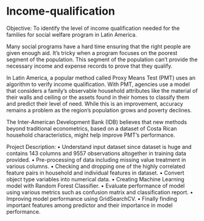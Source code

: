 # Income-qualification

Objective: To identify the level of income qualification needed for the families for social welfare program in Latin America.

Many social programs have a hard time ensuring that the right people are given enough aid. It’s tricky when a program focuses on the poorest segment of the population. This segment of the population can’t provide the necessary income and expense records to prove that they qualify.

In Latin America, a popular method called Proxy Means Test (PMT) uses an algorithm to verify income qualification. With PMT, agencies use a model that considers a family’s observable household attributes like the material of their walls and ceiling or the assets found in their homes to classify them and predict their level of need. While this is an improvement, accuracy remains a problem as the region’s population grows and poverty declines.

The Inter-American Development Bank (IDB) believes that new methods beyond traditional econometrics, based on a dataset of Costa Rican household characteristics, might help improve PMT’s performance.

Project Description: • Understand input dataset since dataset is huge and contains 143 columns and 9557 observations altogether in training data provided. • Pre-processing of data including missing value treatment in various columns. • Checking and dropping one of the highly correlated feature pairs in household and individual features in dataset. • Convert object type variables into numerical data. • Creating Machine Learning model with Random Forest Classifier. • Evaluate performance of model using various metrics such as confusion matrix and classification report. • Improving model performance using GridSearchCV. • Finally finding important features among predictor and their importance in model performance.
